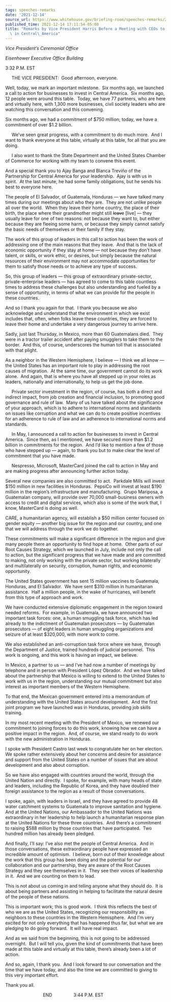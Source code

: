 ```yaml
---
tags: speeches-remarks
date: '2021-12-14'
source_url: https://www.whitehouse.gov/briefing-room/speeches-remarks/2021/12/14/remarks-by-vice-president-harris-before-a-meeting-with-ceos-to-discuss-investment-in-central-america/
published_time: 2021-12-14 17:11:54-05:00
title: "Remarks by Vice President Harris Before a Meeting with CEOs to Discuss Investment\
  \ in Central\_America"
---
```

 
*Vice President’s Ceremonial Office*

*Eisenhower Executive Office Building*

3:32 P.M. EST

     THE VICE PRESIDENT:  Good afternoon, everyone. 

Well, today, we mark an important milestone.  Six months ago, we
launched a call to action for businesses to invest in Central America. 
Six months ago, 12 people were around this table.  Today, we have 77
partners, who are here and virtually here, with 1,300 more businesses,
civil society leaders who are watching this conversation and this
convening. 

Six months ago, we had a commitment of $750 million; today, we have a
commitment of over $1.2 billion. 

     We’ve seen great progress, with a commitment to do much more.  And
I want to thank everyone at this table, virtually at this table, for all
that you are doing.

     I also want to thank the State Department and the United States
Chamber of Commerce for working with my team to convene this event. 

And a special thank you to Ajay Banga and Blanca Treviño of the
Partnership for Central America for your leadership.  Ajay is with us in
spirit.  At the last minute, he had some family obligations, but he
sends his best to everyone here.

The people of El Salvador, of Guatemala, Honduras — we have talked many
times during our meetings about who they are.  They are not unlike
people all over the world.  When they leave their home country, the
place of their birth, the place where their grandmother might still
<s>leave</s> \[live\] — they usually leave for one of two reasons: not
because they want to, but either because they are fleeing some harm, or
because they simply cannot satisfy the basic needs of themselves or
their family if they stay.

The work of this group of leaders in this call to action has been the
work of addressing one of the main reasons that they leave.  And that is
the lack of economic opportunity if they stay at home — not because they
don’t have talent, or skills, or work ethic, or desires, but simply
because the natural resources of their environment may not accommodate
opportunities for them to satisfy those needs or to achieve any type of
success.

So, this group of leaders — this group of extraordinary private-sector,
private-enterprise leaders — has agreed to come to this table countless
times to address these challenges but also understanding and fueled by a
sense of opportunity, in terms of what we can provide for the people in
these countries.

And so I thank you again for that.  I thank you because we also
acknowledge and understand that the environment in which we exist
includes that, often, when folks leave these countries, they are forced
to leave their home and undertake a very dangerous journey to arrive
here.

Sadly, just last Thursday, in Mexico, more than 60 Guatemalans died. 
They were in a tractor trailer accident after paying smugglers to take
them to the border.  And this, of course, underscores the human toll
that is associated with that plight.

As a neighbor in the Western Hemisphere, I believe — I think we all know
— the United States has an important role to play in addressing the root
causes of migration.  At the same time, our government cannot do its
work alone.  And again, that is where you have all stepped up in your
roles as leaders, nationally and internationally, to help us get the job
done.

     Private sector investment in the region, of course, has both a
direct and indirect impact, from job creation and financial inclusion,
to promoting good governance and rule of law.  Many of us have talked
about the significance of your approach, which is to adhere to
international norms and standards on issues like corruption and what we
can do to create positive incentives for an adherence to rule of law and
an adherence to international norms and standards.

     In May, I announced a call to action for businesses to invest in
Central America.  Since then, as I mentioned, we have secured more than
$1.2 billion in commitments for the region.  And I’d like to mention a
few of those who have stepped up — again, to thank you but to make clear
the level of commitment that you have made.

     Nespresso, Microsoft, MasterCard joined the call to action in May
and are making progress after announcing further action today. 

Several new companies are also committed to act.  Parkdale Mills will
invest $150 million in new facilities in Honduras.  PepsiCo will invest
at least $190 million in the region’s infrastructure and manufacturing. 
Grupo Mariposa, a Guatemalan company, will provide over 70,000
small-business owners with access to credit and digital services, which
also is some of the work that, I know, MasterCard is doing as well. 

CARE, a humanitarian agency, will establish a $50 million center focused
on gender equity — another big issue for the region and our country, and
one that we will address through the work we do together.

These commitments will make a significant difference in the region and
give many people there an opportunity to find hope at home.  Other parts
of our Root Causes Strategy, which we launched in July, include not only
the call to action, but the significant progress that we have made and
are committed to making, not only working with the private sector, but
working bilaterally and multilaterally on security, corruption, human
rights, and economic opportunity.

The United States government has sent 15 million vaccines to Guatemala,
Honduras, and El Salvador.  We have sent $310 million in humanitarian
assistance.  Half a million people, in the wake of hurricanes, will
benefit from this type of approach and work. 

We have conducted extensive diplomatic engagement in the region toward
needed reforms.  For example, in Guatemala, we have announced two
important task forces: one, a human smuggling task force, which has led
already to the indictment of Guatemalan prosecutors — by Guatemalan
prosecutors — of eight leaders in human smuggling organizations and
seizure of at least $320,000, with more work to come.

We also established an anti-corruption task force where we have, through
the Department of Justice, trained hundreds of judicial personnel.  This
work is ongoing, and this work is having an impact, we believe.

In Mexico, a partner to us — and I’ve had now a number of meetings by
telephone and in person with President López Obrador.  And we have
talked about the partnership that Mexico is willing to extend to the
United States to work with us in the region, understanding our mutual
commitment but also interest as important members of the Western
Hemisphere. 

To that end, the Mexican government entered into a memorandum of
understanding with the United States around development.  And the first
joint program we have launched was in Honduras, providing job skills
training. 

In my most recent meeting with the President of Mexico, we renewed our
commitment to joining forces to do this work, knowing how we can have a
positive impact in the region.  And, of course, we stand ready to do
work with the new administration in Honduras. 

I spoke with President Castro last week to congratulate her on her
election.  We spoke rather extensively about her concerns and desire for
assistance and support from the United States on a number of issues that
are about development and also about corruption. 

So we have also engaged with countries around the world, through the
United Nation and directly.  I spoke, for example, with many heads of
state and leaders, including the Republic of Korea, and they have
doubled their foreign assistance to the region as a result of those
conversations.

I spoke, again, with leaders in Israel, and they have agreed to provide
48 water catchment systems to Guatemala to improve sanitation and
hygiene.  And at the United Nations, our Ambassador to the United
Nations was extraordinary in her leadership to help launch a
humanitarian response plan at the United Nations for these three
countries.  And there’s a commitment to raising $588 million by those
countries that have participated.  Two hundred million has already been
pledged.

And finally, I’ll say: I’ve also met the people of Central America.  And
in those conversations, these extraordinary people have expressed an
incredible amount of optimism.  I believe, born out of their knowledge
about the work that this group has been doing and the potential for our
collaboration and our partnership, they are aware of the Root Causes
Strategy and they see themselves in it.  They see their voices of
leadership in it.  And we are counting on them to lead. 

This is not about us coming in and telling anyone what they should do. 
It is about being partners and assisting in helping to facilitate the
natural desire of the people of these nations.

This is important work; this is good work.  I think this reflects the
best of who we are as the United States, recognizing our responsibility
as neighbors to these countries in the Western Hemisphere.  And I’m very
excited for not only everything that has happened thus far, but what we
are pledging to do going forward.  It will have real impact.

And as we said from the beginning, this is not going to be addressed
overnight.  But I will tell you, given the kind of commitments that have
been made at this table and virtually at this table, there’s already
been a lot of action.

And so, again, I thank you.  And I look forward to our conversation and
the time that we have today, and also the time we are committed to
giving to this very important effort. 

Thank you all.

                              END                 3:44 P.M. EST
